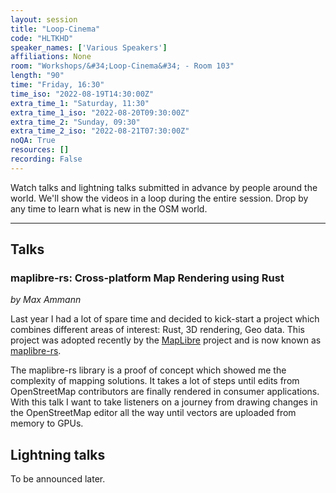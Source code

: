 ```yaml
---
layout: session
title: "Loop-Cinema"
code: "HLTKHD"
speaker_names: ['Various Speakers']
affiliations: None
room: "Workshops/&#34;Loop-Cinema&#34; - Room 103"
length: "90"
time: "Friday, 16:30"
time_iso: "2022-08-19T14:30:00Z"
extra_time_1: "Saturday, 11:30"
extra_time_1_iso: "2022-08-20T09:30:00Z"
extra_time_2: "Sunday, 09:30"
extra_time_2_iso: "2022-08-21T07:30:00Z"
noQA: True
resources: []
recording: False
---
```


Watch talks and lightning talks submitted in advance by people around the world. We'll show the videos in a loop during the entire session. Drop by any time to learn what is new in the OSM world.

<hr>

## Talks

### maplibre-rs: Cross-platform Map Rendering using Rust
_by Max Ammann_

Last year I had a lot of spare time and decided to kick-start a project which combines different areas of interest: Rust, 3D rendering, Geo data.
This project was adopted recently by the [MapLibre](https://maplibre.org/) project and is now known as [maplibre-rs](https://github.com/maplibre/maplibre-rs).

The maplibre-rs library is a proof of concept which showed me the complexity of mapping solutions. It takes a lot of steps until edits from OpenStreetMap contributors are finally rendered in consumer applications. With this talk I want to take listeners on a journey from drawing changes in the OpenStreetMap editor all the way until vectors are uploaded from memory to GPUs.

## Lightning talks

To be announced later.

